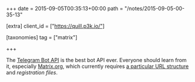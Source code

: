 +++
date = 2015-09-05T00:35:13+00:00
path = "/notes/2015-09-05-00-35-13"

[extra]
client_id = ["https://quill.p3k.io/"]

[taxonomies]
tag = ["matrix"]

+++

<p>The <a href="https://core.telegram.org/bots/api">Telegram Bot API</a> is the best bot API ever. Everyone should learn from it, especially <a href="https://matrix.org">Matrix.org</a>, which currently requires <a href="https://github.com/matrix-org/matrix-appservice-node/blob/master/lib/app-service.js">a particular URL structure</a> and <em>registration files</em>.</p>